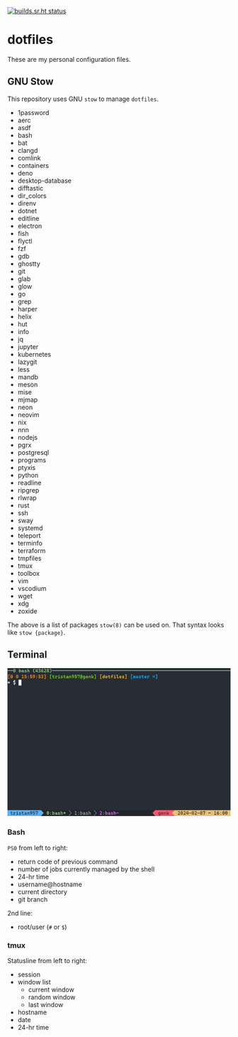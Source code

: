 <!-- prettier-ignore-start -->

<!-- markdownlint-disable-next-line MD041 -->
[![builds.sr.ht status](https://builds.sr.ht/~tristan957/dotfiles.svg)](https://builds.sr.ht/~tristan957/dotfiles?)

<!-- prettier-ignore-end -->

# dotfiles

These are my personal configuration files.

## GNU Stow

This repository uses GNU `stow` to manage `dotfiles`.

- 1password
- aerc
- asdf
- bash
- bat
- clangd
- comlink
- containers
- deno
- desktop-database
- difftastic
- dir_colors
- direnv
- dotnet
- editline
- electron
- fish
- flyctl
- fzf
- gdb
- ghostty
- git
- glab
- glow
- go
- grep
- harper
- helix
- hut
- info
- jq
- jupyter
- kubernetes
- lazygit
- less
- mandb
- meson
- mise
- mjmap
- neon
- neovim
- nix
- nnn
- nodejs
- pgrx
- postgresql
- programs
- ptyxis
- python
- readline
- ripgrep
- rlwrap
- rust
- ssh
- sway
- systemd
- teleport
- terminfo
- terraform
- tmpfiles
- tmux
- toolbox
- vim
- vscodium
- wget
- xdg
- zoxide

The above is a list of packages `stow(8)` can be used on. That syntax looks like
`stow {package}`.

## Terminal

![Terminal with bash and tmux running to showcase style](terminal.png "Terminal")

### Bash

`PS0` from left to right:

- return code of previous command
- number of jobs currently managed by the shell
- 24-hr time
- username@hostname
- current directory
- git branch

2nd line:

- root/user (`#` or `$`)

### tmux

Statusline from left to right:

- session
- window list
  - current window
  - random window
  - last window
- hostname
- date
- 24-hr time
